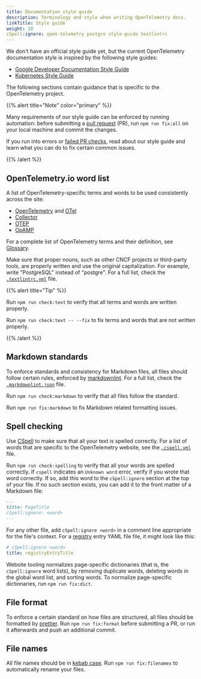 ```yaml
---
title: Documentation style guide
description: Terminology and style when writing OpenTelemetry docs.
linkTitle: Style guide
weight: 20
cSpell:ignore: open-telemetry postgre style-guide textlintrc
---
```


We don't have an official style guide yet, but the current OpenTelemetry
documentation style is inspired by the following style guides:

- [Google Developer Documentation Style Guide](https://developers.google.com/style)
- [Kubernetes Style Guide](https://kubernetes.io/docs/contribute/style/style-guide/)

The following sections contain guidance that is specific to the OpenTelemetry
project.

{{% alert title="Note" color="primary" %}}

Many requirements of our style guide can be enforced by running automation:
before submitting a
[pull request](https://docs.github.com/en/get-started/learning-about-github/github-glossary#pull-request)
(PR), run `npm run fix:all` on your local machine and commit the changes.

If you run into errors or [failed PR checks](../pr-checks), read about our style
guide and learn what you can do to fix certain common issues.

{{% /alert %}}

## OpenTelemetry.io word list

A list of OpenTelemetry-specific terms and words to be used consistently across
the site:

- [OpenTelemetry](/docs/concepts/glossary/#opentelemetry) and
  [OTel](/docs/concepts/glossary/#otel)
- [Collector](/docs/concepts/glossary/#collector)
- [OTEP](/docs/concepts/glossary/#otep)
- [OpAMP](/docs/concepts/glossary/#opamp)

For a complete list of OpenTelemetry terms and their definition, see
[Glossary](/docs/concepts/glossary/).

Make sure that proper nouns, such as other CNCF projects or third-party tools,
are properly written and use the original capitalization. For example, write
"PostgreSQL" instead of "postgre". For a full list, check the
[`.textlintrc.yml`](https://github.com/open-telemetry/opentelemetry.io/blob/main/.textlintrc.yml)
file.

{{% alert title="Tip" %}}

Run `npm run check:text` to verify that all terms and words are written
properly.

Run `npm run check:text -- --fix` to fix terms and words that are not written
properly.

{{% /alert %}}

## Markdown standards

To enforce standards and consistency for Markdown files, all files should follow
certain rules, enforced by
[markdownlint](https://github.com/DavidAnson/markdownlint). For a full list,
check the
[`.markdownlint.json`](https://github.com/open-telemetry/opentelemetry.io/blob/main/.markdownlint.json)
file.

Run `npm run check:markdown` to verify that all files follow the standard.

Run `npm run fix:markdown` to fix Markdown related formatting issues.

## Spell checking

Use [CSpell](https://github.com/streetsidesoftware/cspell) to make sure that all
your text is spelled correctly. For a list of words that are specific to the
OpenTelemetry website, see the
[`.cspell.yml`](https://github.com/open-telemetry/opentelemetry.io/blob/main/.cspell.yml)
file.

Run `npm run check:spelling` to verify that all your words are spelled
correctly. If `cspell` indicates an `Unknown word` error, verify if you wrote
that word correctly. If so, add this word to the `cSpell:ignore` section at the
top of your file. If no such section exists, you can add it to the front matter
of a Markdown file:

```markdown
---
title: PageTitle
cSpell:ignore: <word>
---
```

For any other file, add `cSpell:ignore <word>` in a comment line appropriate for
the file's context. For a [registry](/ecosystem/registry/) entry YAML file file,
it might look like this:

```yaml
# cSpell:ignore <word>
title: registryEntryTitle
```

Website tooling normalizes page-specific dictionaries (that is, the
`cSpell:ignore` word lists), by removing duplicate words, deleting words in the
global word list, and sorting words. To normalize page-specific dictionaries,
run `npm run fix:dict`.

## File format

To enforce a certain standard on how files are structured, all files should be
formatted by [prettier](https://prettier.io). Run `npm run fix:format` before
submitting a PR, or run it afterwards and push an additional commit.

## File names

All file names should be in
[kebab case](https://en.wikipedia.org/wiki/Letter_case#Kebab_case). Run
`npm run fix:filenames` to automatically rename your files.
